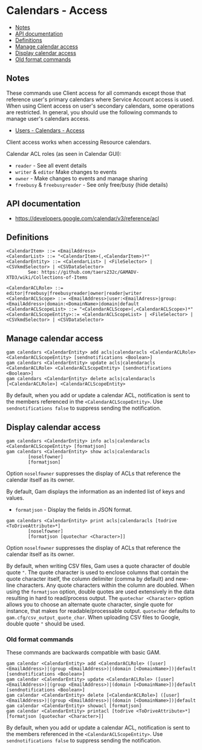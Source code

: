 # Calendars - Access
- [Notes](#Notes)
- [API documentation](#api-documentation)
- [Definitions](#definitions)
- [Manage calendar access](#manage-calendar-access)
- [Display calendar access](#display-calendar-access)
- [Old format commands](#old-format-commands)

## Notes
These commands use Client access for all commands except those that reference user's primary calendars
where Service Account access is used. When using Client access on user's secondary calendars, some operations are restricted.
In general, you should use the following commands to manage user's calendars access.
* [Users - Calendars - Access](Users-Calendars-Access)

Client access works when accessing Resource calendars.

Calendar ACL roles (as seen in Calendar GUI):
  * `reader` - See all event details
  * `writer` & `editor`  Make changes to events
  * `owner` - Make changes to events and manage sharing
  * `freebusy` & `freebusyreader` - See only free/busy (hide details)

## API documentation
* https://developers.google.com/calendar/v3/reference/acl

## Definitions
```
<CalendarItem> ::= <EmailAddress>
<CalendarList> ::= "<CalendarItem>(,<CalendarItem>)*"
<CalendarEntity> ::= <CalendarList> | <FileSelector> | <CSVkmdSelector> | <CSVDataSelector>
        See: https://github.com/taers232c/GAMADV-XTD3/wiki/Collections-of-Items

<CalendarACLRole> ::= editor|freebusy|freebusyreader|owner|reader|writer
<CalendarACLScope> ::= <EmailAddress>|user:<EmailAdress>|group:<EmailAddress>|domain:<DomainName>|domain|default
<CalendarACLScopeList> ::= "<CalendarACLScope>(,<CalendarACLScope>)*"
<CalendarACLScopeEntity>::= <CalendarACLScopeList> | <FileSelector> | <CSVkmdSelector> | <CSVDataSelector>
```
## Manage calendar access
```
gam calendars <CalendarEntity> add acls|calendaracls <CalendarACLRole> <CalendarACLScopeEntity> [sendnotifications <Boolean>]
gam calendars <CalendarEntity> update acls|calendaracls <CalendarACLRole> <CalendarACLScopeEntity> [sendnotifications <Boolean>]
gam calendars <CalendarEntity> delete acls|calendaracls [<CalendarACLRole>] <CalendarACLScopeEntity>
```
By default, when you add or update a calendar ACL, notification is sent to the members referenced in the `<CalendarACLScopeEntity>`.
Use `sendnotifications false` to suppress sending the notification.

## Display calendar access
```
gam calendars <CalendarEntity> info acls|calendaracls <CalendarACLScopeEntity> [formatjson]
gam calendars <CalendarEntity> show acls|calendaracls
        [noselfowner]
        [formatjson]
```
Option `noselfowner` suppresses the display of ACLs that reference the calendar itself as its owner.

By default, Gam displays the information as an indented list of keys and values.
* `formatjson` - Display the fields in JSON format.
```
gam calendars <CalendarEntity> print acls|calendaracls [todrive <ToDriveAttribute>*]
        [noselfowner]
        [formatjson [quotechar <Character>]]
```
Option `noselfowner` suppresses the display of ACLs that reference the calendar itself as its owner.

By default, when writing CSV files, Gam uses a quote character of double quote `"`. The quote character is used to enclose columns that contain
the quote character itself, the column delimiter (comma by default) and new-line characters. Any quote characters within the column are doubled.
When using the `formatjson` option, double quotes are used extensively in the data resulting in hard to read/process output.
The `quotechar <Character>` option allows you to choose an alternate quote character, single quote for instance, that makes for readable/processable output.
`quotechar` defaults to `gam.cfg/csv_output_quote_char`. When uploading CSV files to Google, double quote `"` should be used.

### Old format commands
These commands are backwards compatible with basic GAM.
```
gam calendar <CalendarEntity> add <CalendarACLRole> ([user] <EmailAddress>)|(group <EmailAddress>)|(domain [<DomainName>])|default [sendnotifications <Boolean>]
gam calendar <CalendarEntity> update <CalendarACLRole> ([user] <EmailAddress>)|(group <EmailAddress>)|(domain [<DomainName>])|default [sendnotifications <Boolean>]
gam calendar <CalendarEntity> delete [<CalendarACLRole>] ([user] <EmailAddress>)|(group <EmailAddress>)|(domain [<DomainName>])|default
gam calendar <CalendarEntity> showacl [formatjson]
gam calendar <CalendarEntity> printacl [todrive <ToDriveAttribute>*] [formatjson [quotechar <Character>]]
```
By default, when you add or update a calendar ACL, notification is sent to the members referenced in the `<CalendarACLScopeEntity>`.
Use `sendnotifications false` to suppress sending the notification.
